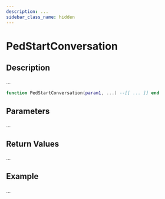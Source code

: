 ```yaml
---
description: ...
sidebar_class_name: hidden
---
```


# PedStartConversation

## Description

...

```lua
function PedStartConversation(param1, ...) --[[ ... ]] end
```

## Parameters

...

## Return Values

...

## Example

...

